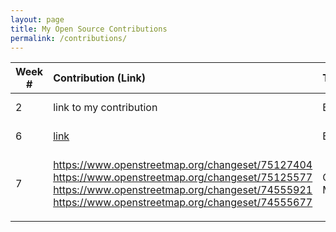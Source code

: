 ```yaml
---
layout: page
title: My Open Source Contributions
permalink: /contributions/
---
```


<!--
Type of the contribution should be "Wikipedia edit", "OpenStreet Map feature", "Project Documentation", "Project Code", "Blog Edit", etc.

The description should include a brief summary of what you did.

Replace the first row below with your contribution.

-->





| Week #       | Contribution (Link)  | Type  | Description |
|---|:---|:---|:---|
|  2   | link to my contribution    | Blog Edit    |   I fixed a broken link.    |
|  6   |   [link](https://github.com/hunter-college-ossd-fall-2019/Aleks118-weekly/pull/1)  | Blog Edit    | I corrected some grammar      |
|  7   |  https://www.openstreetmap.org/changeset/75127404  https://www.openstreetmap.org/changeset/75125577  https://www.openstreetmap.org/changeset/74555921  https://www.openstreetmap.org/changeset/74555677| OpenStreet Map Edit    | I included some features and modified some buildings in my neighbourhood.     |
|     |     |     |      |
